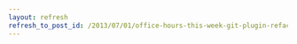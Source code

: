 ```yaml
---
layout: refresh
refresh_to_post_id: /2013/07/01/office-hours-this-week-git-plugin-refactoring
---
```

